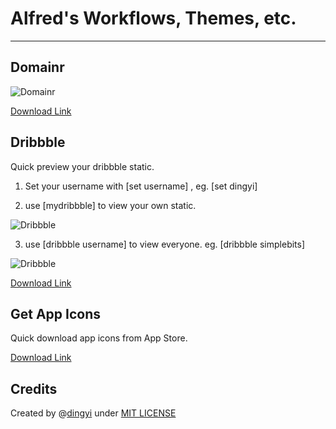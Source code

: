 # Alfred's Workflows, Themes, etc.

* * *

## Domainr

![Domainr][1]

[Download Link][2]


## Dribbble

Quick preview your dribbble static.

1. Set your username with [set username] , eg. [set dingyi]

2. use [mydribbble] to view your own static.

![Dribbble][3]

3. use [dribbble username] to view everyone. eg. [dribbble simplebits]

![Dribbble][4]


[Download Link][5]


## Get App Icons

Quick download app icons from App Store.


[Download Link][6]



## Credits
Created by @[dingyi](https://twitter.com/dingyi 'Contact me on Twitter') under [MIT LICENSE](http://rem.mit-license.org/) 





[1]: https://github.com/dingyi/Alfred-Workflows/raw/master/Domainr/preview.png
[2]: https://github.com/dingyi/Alfred-Workflows/raw/master/Domainr/Domainr.alfredworkflow
[3]: https://github.com/dingyi/Alfred-Workflows/raw/master/Dribbble/preview1.png
[4]: https://github.com/dingyi/Alfred-Workflows/raw/master/Dribbble/preview2.png
[5]: https://github.com/dingyi/Alfred-Workflows/raw/master/Dribbble/Dribbble.alfredworkflow
[6]: https://github.com/dingyi/Alfred-Workflows/raw/master/Get%20App%20Icons/Get%20App%20Icons.alfredworkflow
